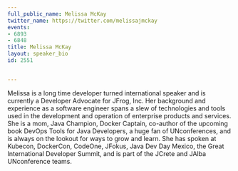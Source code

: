 ---
full_public_name: Melissa McKay
twitter_name: https://twitter.com/melissajmckay
events:
- 6893
- 6848
title: Melissa McKay
layout: speaker_bio
id: 2551

---
Melissa is a long time developer turned international speaker and is currently a Developer Advocate for JFrog, Inc. Her background and experience as a software engineer spans a slew of technologies and tools used in the development and operation of enterprise products and services. She is a mom, Java Champion, Docker Captain, co-author of the upcoming book DevOps Tools for Java Developers, a huge fan of UNconferences, and is always on the lookout for ways to grow and learn. She has spoken at Kubecon, DockerCon, CodeOne, JFokus, Java Dev Day Mexico, the Great International Developer Summit, and is part of the JCrete and JAlba UNconference teams.